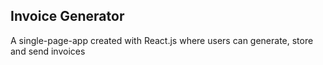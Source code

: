 ## Invoice Generator

A single-page-app created with React.js where users can generate, store and send invoices